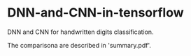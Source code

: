 # DNN-and-CNN-in-tensorflow
DNN and CNN for handwritten digits classification.

The comparisona are described in 'summary.pdf'.
